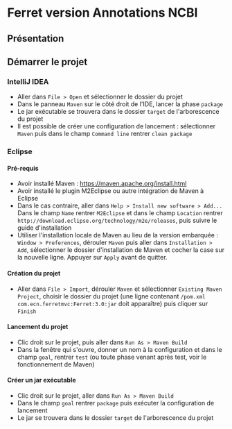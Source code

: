 # Ferret version Annotations NCBI

## Présentation


## Démarrer le projet
### IntelliJ IDEA
- Aller dans ``File > Open`` et sélectionner le dossier du projet
- Dans le panneau ``Maven`` sur le côté droit de l'IDE, lancer la phase ``package``
- Le jar exécutable se trouvera dans le dossier ``target`` de l'arborescence du projet
- Il est possible de créer une configuration de lancement : sélectionner ``Maven`` puis dans le champ ``Command line`` rentrer ``clean package``


### Eclipse
#### Pré-requis
- Avoir installé Maven : https://maven.apache.org/install.html
- Avoir installé le plugin M2Eclipse ou autre intégration de Maven à Eclipse
- Dans le cas contraire, aller dans ``` Help > Install new software > Add... ``` Dans le champ ``` Name ``` rentrer ``M2Eclipse`` et dans le champ ``Location`` rentrer ``http://download.eclipse.org/technology/m2e/releases``, puis suivre le guide d'installation
- Utiliser l'installation locale de Maven au lieu de la version embarquée : ``Window > Preferences``, dérouler ``Maven`` puis aller dans ``Installation > Add``, sélectionner le dossier d'installation de Maven et cocher la case sur la nouvelle ligne. Appuyer sur ``Apply`` avant de quitter.

#### Création du projet
- Aller dans ``File > Import``, dérouler ``Maven`` et sélectionner ``Existing Maven Project``, choisir le dossier du projet (une ligne contenant ``/pom.xml com.ecn.ferretmvc:Ferret:3.0:jar`` doit apparaître) puis cliquer sur ``Finish``

#### Lancement du projet
- Clic droit sur le projet, puis aller dans ``Run As > Maven Build``
- Dans la fenêtre qui s'ouvre, donner un nom à la configuration et dans le champ ``goal``, rentrer ``test`` (ou toute phase venant après test, voir le fonctionnement de Maven)

#### Créer un jar exécutable
- Clic droit sur le projet, aller dans ``Run As > Maven Build``
- Dans le champ ``goal`` rentrer ``package`` puis exécuter la configuration de lancement
- Le jar se trouvera dans le dossier ``target`` de l'arborescence du projet
